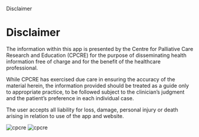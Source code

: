   Disclaimer         

Disclaimer
==========

The information within this app is presented by the Centre for Palliative Care Research and Education (CPCRE) for the purpose of disseminating health information free of charge and for the benefit of the healthcare professional.

While CPCRE has exercised due care in ensuring the accuracy of the material herein, the information provided should be treated as a guide only to appropriate practice, to be followed subject to the clinician’s judgment and the patient’s preference in each individual case.

The user accepts all liability for loss, damage, personal injury or death arising in relation to use of the app and website.

![cpcre](images/banner-long-footer-whitetext.png) ![cpcre](images/acrrm.png)